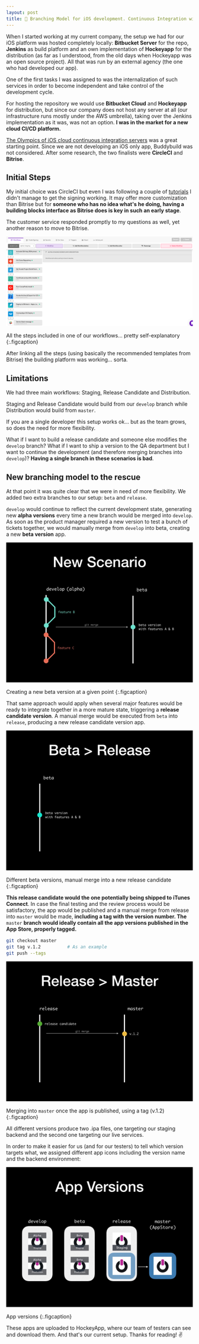 ```yaml
---
layout: post
title: 🌳 Branching Model for iOS development. Continuous Integration with Bitrise
---
```


When I started working at my current company, the setup we had for our iOS platform was hosted completely locally: **Bitbucket Server** for the repo, **Jenkins** as build platform and an own implementation of **Hockeyapp** for the distribution (as far as I understood, from the old days when Hockeyapp was an open source project). All that was run by an external agency (the one who had developed our app).

One of the first tasks I was assigned to was the internalization of such services in order to become independent and take control of the development cycle.

For hosting the repository we would use **Bitbucket Cloud** and **Hockeyapp** for distribution, but since our company does not host any server at all (our infrastructure runs mostly under the AWS umbrella), taking over the Jenkins implementation as it was, was not an option. **I was in the market for a new cloud CI/CD platform.**

[The Olympics of iOS cloud continuous integration servers][olimpics] was a great starting point. Since we are not developing an iOS only app, Buddybuild was not considered. After some research, the two finalists were **CircleCI** and **Bitrise**.

## Initial Steps

My initial choice was CircleCI but even I was following a couple of [tutorials][tutorials] I didn't manage to get the signing working. It may offer more customization than Bitrise but for **someone who has no idea what's he doing, having a building blocks interface as Bitrise does is key in such an early stage**.

The customer service responded promptly to my questions as well, yet another reason to move to Bitrise.

![All the steps included in one of our workflows… pretty self-explanatory](/assets/img/blog/bitrise.png)

All the steps included in one of our workflows… pretty self-explanatory
{:.figcaption}

After linking all the steps (using basically the recommended templates from Bitrise) the building platform was working… sorta.

## Limitations

We had three main workflows: Staging, Release Candidate and Distribution.

Staging and Release Candidate would build from our `develop` branch while Distribution would build from `master`.

If you are a single developer this setup works ok… but as the team grows, so does the need for more flexibility.

What if I want to build a release candidate and someone else modifies the `develop` branch? What if I want to ship a version to the QA department but I want to continue the development (and therefore merging branches into `develop`)? **Having a single branch in these scenarios is bad**.

## New branching model to the rescue

At that point it was quite clear that we were in need of more flexibility. We added two extra branches to our setup: `beta` and `release`.

`develop` would continue to reflect the current development state, generating new **alpha versions** every time a new branch would be merged into `develop`. As soon as the product manager required a new version to test a bunch of tickets together, we would manually merge from `develop` into beta, creating a new **beta version** app.

![Creating a new beta version at a given point](/assets/img/blog/new-scenario.jpeg)

Creating a new beta version at a given point
{:.figcaption}

That same approach would apply when several major features would be ready to integrate together in a more mature state, triggering a **release candidate version**. A manual merge would be executed from `beta` into `release`, producing a new release candidate version app.

![Different beta versions, manual merge into a new release candidate](/assets/img/blog/beta-release.gif)

Different beta versions, manual merge into a new release candidate
{:.figcaption}

**This release candidate would the one potentially being shipped to iTunes Connect**. In case the final testing and the review process would be satisfactory, the app would be published and a manual merge from release into `master` would be made, **including a tag with the version number. The** `master` **branch would ideally contain all the app versions published in the App Store, properly tagged.**

```bash
git checkout master
git tag v.1.2          # As an example
git push --tags
```

![Merging into `master` once the app is published, using a tag (v.1.2)](/assets/img/blog/release-master.jpeg)

Merging into `master` once the app is published, using a tag (v.1.2)
{:.figcaption}

All different versions produce two .ipa files, one targeting our staging backend and the second one targeting our live services.

In order to make it easier for us (and for our testers) to tell which version targets what, we assigned different app icons including the version name and the backend environment:

![App versions](/assets/img/blog/app-versions.jpeg)

App versions
{:.figcaption}

These apps are uploaded to HockeyApp, where our team of testers can see and download them.
And that's our current setup. Thanks for reading! ✌️

[olimpics]: https://medium.com/xcblog/olympics-of-top-5-cloud-ios-continuous-integration-servers-fcaa6c79468d
[tutorials]: https://medium.com/sixt-labs-techblog/continuous-integration-and-delivery-at-sixt-91ca215670a0

